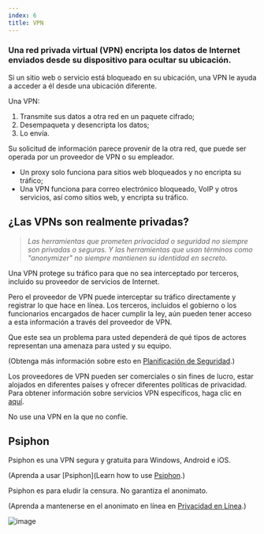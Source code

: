 ```yaml
---
index: 6
title: VPN
---
```

### Una red privada virtual (VPN) encripta los datos de Internet enviados desde su dispositivo para ocultar su ubicación.

Si un sitio web o servicio está bloqueado en su ubicación, una VPN le ayuda a acceder a él desde una ubicación diferente.

Una VPN:

1.  Transmite sus datos a otra red en un paquete cifrado;
2.  Desempaqueta y desencripta los datos;
3.  Lo envía.

Su solicitud de información parece provenir de la otra red, que puede ser operada por un proveedor de VPN o su empleador.

*   Un proxy solo funciona para sitios web bloqueados y no encripta su tráfico;
*   Una VPN funciona para correo electrónico bloqueado, VoIP y otros servicios, así como sitios web, y encripta su tráfico.

## ¿Las VPNs son realmente privadas?

> *Las herramientas que prometen privacidad o seguridad no siempre son privadas o seguras. Y las herramientas que usan términos como "anonymizer" no siempre mantienen su identidad en secreto.*

Una VPN protege su tráfico para que no sea interceptado por terceros, incluido su proveedor de servicios de Internet.

Pero el proveedor de VPN puede interceptar su tráfico directamente y registrar lo que hace en línea. Los terceros, incluidos el gobierno o los funcionarios encargados de hacer cumplir la ley, aún pueden tener acceso a esta información a través del proveedor de VPN.

Que este sea un problema para usted dependerá de qué tipos de actores representan una amenaza para usted y su equipo.

(Obtenga más información sobre esto en [Planificación de Seguridad](umbrella://assess-your-risk/security-planning).)

Los proveedores de VPN pueden ser comerciales o sin fines de lucro, estar alojados en diferentes países y ofrecer diferentes políticas de privacidad. Para obtener información sobre servicios VPN específicos, haga clic en [aquí](https://thatoneprivacysite.net/vpn-section/).

No use una VPN en la que no confíe.

## Psiphon

Psiphon es una VPN segura y gratuita para Windows, Android e iOS.

(Aprenda a usar [Psiphon](Learn how to use [Psiphon](umbrella://tools/messaging/s_psiphon.md).)

Psiphon es para eludir la censura. No garantiza el anonimato.

(Aprenda a mantenerse en el anonimato en línea en [Privacidad en Línea](umbrella://communications/online-privacy/advanced).)

![image](internetb4.png)